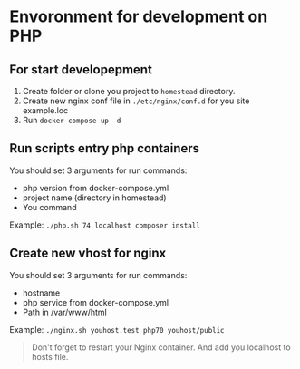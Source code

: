 # Envoronment for development on PHP


## For start developepment
1. Create folder or clone you project to `homestead` directory.
2. Create new nginx conf file in `./etc/nginx/conf.d` for you site example.loc
3. Run `docker-compose up -d`

## Run scripts entry php containers

You should set 3 arguments for run commands:
- php version from docker-compose.yml
- project name (directory in homestead)
- You command

Example: `./php.sh 74 localhost composer install`

## Create new vhost for nginx
You should set 3 arguments for run commands:
- hostname
- php service from docker-compose.yml
- Path in /var/www/html

Example: `./nginx.sh youhost.test php70 youhost/public`

> Don't forget to restart your Nginx container.
> And add you localhost to hosts file.